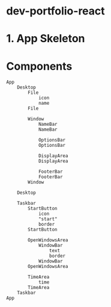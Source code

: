 # dev-portfolio-react

# 1. App Skeleton
# Components
    App
        Desktop
            File
                icon
                name
            File

            Window
                NameBar
                NameBar

                OptionsBar
                OptionsBar

                DisplayArea
                DisplayArea

                FooterBar
                FooterBar
            Window

        Desktop

        Taskbar
            StartButton
                icon
                "start"
                border
            StartButton

            OpenWindowsArea
                WindowBar
                    text
                    border
                WindowBar
            OpenWindowsArea

            TimeArea
                time
            TimeArea
        Taskbar
    App
